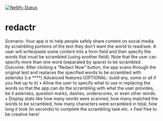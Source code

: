 [![Netlify Status](https://api.netlify.com/api/v1/badges/b7772908-a471-4c6f-8a0a-1c440baa8051/deploy-status)](https://app.netlify.com/sites/zippy-melomakarona-148c14/deploys)
# redactr
Scenario:
Your app is to help people safely share content on social media by scrambling portions of the text they don't want the world to read/see. A user will write/paste some content into a form field and then specify the words that must be scrambled (using another field). Note that the user can specify more than one word (separated by space) to be scrambled.
Outcome:
After clicking a "Redact Now" button, the app scans through the original text and replaces the specified words to be scrambled with asterisks (i.e
****)
Advanced features (OPTIONAL- build any, some or all if you feel up to it)
• Allow the user to specify what to use in replacing the words so that the app can do the scrambling with what the user provides, be it asterisks, question marks, dashes, underscores, or even other words.
• Display stats like how many words were scanned, how many matched the words to be scrambled, how many characters were scrambled in total, how long it took (in seconds) to complete the scrambling task etc.
• Feel free to be creative here!
